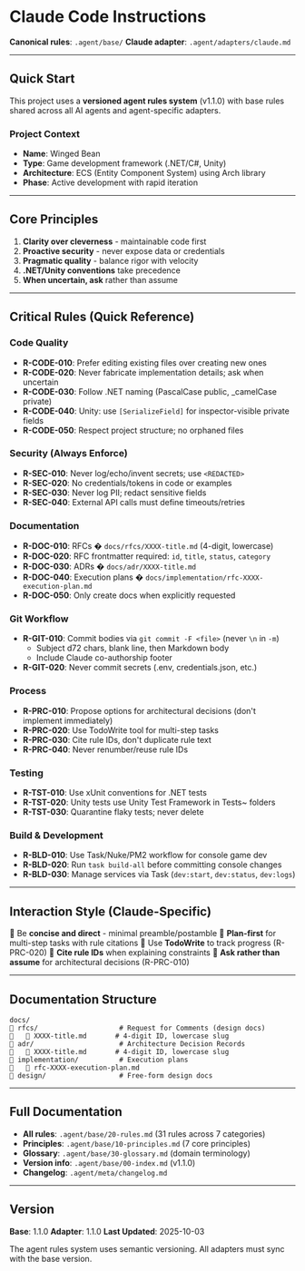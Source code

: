 # Claude Code Instructions

**Canonical rules**: `.agent/base/`
**Claude adapter**: `.agent/adapters/claude.md`

---

## Quick Start

This project uses a **versioned agent rules system** (v1.1.0) with base rules shared across all AI agents and agent-specific adapters.

### Project Context
- **Name**: Winged Bean
- **Type**: Game development framework (.NET/C#, Unity)
- **Architecture**: ECS (Entity Component System) using Arch library
- **Phase**: Active development with rapid iteration

---

## Core Principles

1. **Clarity over cleverness** - maintainable code first
2. **Proactive security** - never expose data or credentials
3. **Pragmatic quality** - balance rigor with velocity
4. **.NET/Unity conventions** take precedence
5. **When uncertain, ask** rather than assume

---

## Critical Rules (Quick Reference)

### Code Quality
- **R-CODE-010**: Prefer editing existing files over creating new ones
- **R-CODE-020**: Never fabricate implementation details; ask when uncertain
- **R-CODE-030**: Follow .NET naming (PascalCase public, _camelCase private)
- **R-CODE-040**: Unity: use `[SerializeField]` for inspector-visible private fields
- **R-CODE-050**: Respect project structure; no orphaned files

### Security (Always Enforce)
- **R-SEC-010**: Never log/echo/invent secrets; use `<REDACTED>`
- **R-SEC-020**: No credentials/tokens in code or examples
- **R-SEC-030**: Never log PII; redact sensitive fields
- **R-SEC-040**: External API calls must define timeouts/retries

### Documentation
- **R-DOC-010**: RFCs � `docs/rfcs/XXXX-title.md` (4-digit, lowercase)
- **R-DOC-020**: RFC frontmatter required: `id`, `title`, `status`, `category`
- **R-DOC-030**: ADRs � `docs/adr/XXXX-title.md`
- **R-DOC-040**: Execution plans � `docs/implementation/rfc-XXXX-execution-plan.md`
- **R-DOC-050**: Only create docs when explicitly requested

### Git Workflow
- **R-GIT-010**: Commit bodies via `git commit -F <file>` (never `\n` in `-m`)
  - Subject d72 chars, blank line, then Markdown body
  - Include Claude co-authorship footer
- **R-GIT-020**: Never commit secrets (.env, credentials.json, etc.)

### Process
- **R-PRC-010**: Propose options for architectural decisions (don't implement immediately)
- **R-PRC-020**: Use TodoWrite tool for multi-step tasks
- **R-PRC-030**: Cite rule IDs, don't duplicate rule text
- **R-PRC-040**: Never renumber/reuse rule IDs

### Testing
- **R-TST-010**: Use xUnit conventions for .NET tests
- **R-TST-020**: Unity tests use Unity Test Framework in Tests~ folders
- **R-TST-030**: Quarantine flaky tests; never delete

### Build & Development
- **R-BLD-010**: Use Task/Nuke/PM2 workflow for console game dev
- **R-BLD-020**: Run `task build-all` before committing console changes
- **R-BLD-030**: Manage services via Task (`dev:start`, `dev:status`, `dev:logs`)

---

## Interaction Style (Claude-Specific)

 Be **concise and direct** - minimal preamble/postamble
 **Plan-first** for multi-step tasks with rule citations
 Use **TodoWrite** to track progress (R-PRC-020)
 **Cite rule IDs** when explaining constraints
 **Ask rather than assume** for architectural decisions (R-PRC-010)

---

## Documentation Structure

```
docs/
   rfcs/                    # Request for Comments (design docs)
      XXXX-title.md       # 4-digit ID, lowercase slug
   adr/                     # Architecture Decision Records
      XXXX-title.md       # 4-digit ID, lowercase slug
   implementation/          # Execution plans
      rfc-XXXX-execution-plan.md
   design/                  # Free-form design docs
```

---

## Full Documentation

- **All rules**: `.agent/base/20-rules.md` (31 rules across 7 categories)
- **Principles**: `.agent/base/10-principles.md` (7 core principles)
- **Glossary**: `.agent/base/30-glossary.md` (domain terminology)
- **Version info**: `.agent/base/00-index.md` (v1.1.0)
- **Changelog**: `.agent/meta/changelog.md`

---

## Version

**Base**: 1.1.0
**Adapter**: 1.1.0
**Last Updated**: 2025-10-03

The agent rules system uses semantic versioning. All adapters must sync with the base version.
